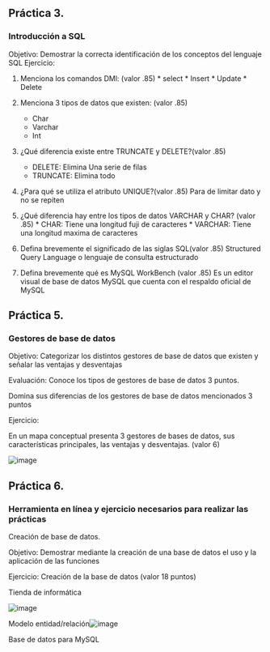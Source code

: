 ## Práctica 3.
### Introducción a SQL
Objetivo: Demostrar la correcta identificación de los conceptos del lenguaje SQL
Ejercicio:

1. Menciona los comandos DMl: (valor .85)
             *  select
             *  Insert
             *  Update
             *  Delete
        
2. Menciona 3 tipos de datos que existen: (valor .85)
     * Char
     * Varchar
     * Int

3. ¿Qué diferencia existe entre TRUNCATE y DELETE?(valor .85)
     * DELETE: Elimina Una serie de filas 
     * TRUNCATE: Elimina todo
       
4. ¿Para qué se utiliza el atributo UNIQUE?(valor .85)
      Para de limitar dato  y no se repiten
      
      
5. ¿Qué diferencia hay entre los tipos de datos VARCHAR y CHAR? (valor .85)
       * CHAR: Tiene una longitud fuji de caracteres
       * VARCHAR: Tiene una longitud maxima de caracteres

6. Defina brevemente el significado de las siglas SQL(valor .85)
     Structured Query Language o lenguaje de consulta estructurado

7. Defina brevemente qué es MySQL WorkBench (valor .85)
    Es un editor visual de base de datos MySQL que cuenta con el respaldo oficial de MySQL
## Práctica 5.
### Gestores de base de datos

Objetivo: Categorizar los distintos gestores de base de datos que existen y señalar las
ventajas y desventajas

Evaluación: Conoce los tipos de gestores de base de datos 3 puntos.

Domina sus diferencias de los gestores de base de datos mencionados 3 puntos

Ejercicio:

En un mapa conceptual presenta 3 gestores de bases de datos, sus características
principales, las ventajas y desventajas. (valor 6)

![image](https://user-images.githubusercontent.com/91554777/170415427-e2b7321b-a97f-43b0-ac24-6e506c307e6b.png)

## Práctica 6.
### Herramienta en línea y ejercicio necesarios para realizar las prácticas

Creación de base de datos.

Objetivo: Demostrar mediante la creación de una base de datos el uso y la aplicación de
las funciones

Ejercicio: Creación de la base de datos (valor 18 puntos)

Tienda de informática

![image](https://user-images.githubusercontent.com/91554777/170415101-717bca19-3644-46a9-8a57-8d5940c5d283.png)




Modelo entidad/relación![image](https://user-images.githubusercontent.com/101213081/175616282-bc21f989-6d07-43e0-a9aa-72acfc076cf7.png)



Base de datos para MySQL
